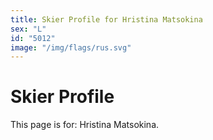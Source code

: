```yaml
---
title: Skier Profile for Hristina Matsokina
sex: "L"
id: "5012"
image: "/img/flags/rus.svg" 
---
```


# Skier Profile

This page is for: Hristina Matsokina.
    